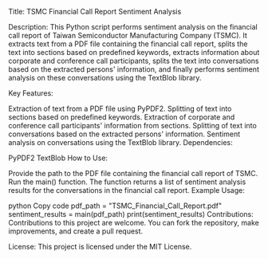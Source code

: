 Title: TSMC Financial Call Report Sentiment Analysis

Description:
This Python script performs sentiment analysis on the financial call report of Taiwan Semiconductor Manufacturing Company (TSMC). It extracts text from a PDF file containing the financial call report, splits the text into sections based on predefined keywords, extracts information about corporate and conference call participants, splits the text into conversations based on the extracted persons' information, and finally performs sentiment analysis on these conversations using the TextBlob library.

Key Features:

Extraction of text from a PDF file using PyPDF2.
Splitting of text into sections based on predefined keywords.
Extraction of corporate and conference call participants' information from sections.
Splitting of text into conversations based on the extracted persons' information.
Sentiment analysis on conversations using the TextBlob library.
Dependencies:

PyPDF2
TextBlob
How to Use:

Provide the path to the PDF file containing the financial call report of TSMC.
Run the main() function.
The function returns a list of sentiment analysis results for the conversations in the financial call report.
Example Usage:

python
Copy code
pdf_path = "TSMC_Financial_Call_Report.pdf"
sentiment_results = main(pdf_path)
print(sentiment_results)
Contributions:
Contributions to this project are welcome. You can fork the repository, make improvements, and create a pull request.

License:
This project is licensed under the MIT License.

